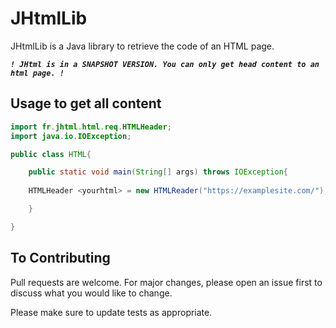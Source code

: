 # JHtmlLib

JHtmlLib is a Java library to retrieve the code of an HTML page.

**_`! JHtml is in a SNAPSHOT VERSION. You can only get head content to an html page. !`_**


## Usage to get all content

```java
import fr.jhtml.html.req.HTMLHeader;
import java.io.IOException;

public class HTML{

    public static void main(String[] args) throws IOException{
        
    HTMLHeader <yourhtml> = new HTMLReader("https://examplesite.com/");

    }

}
```

## To Contributing
Pull requests are welcome. For major changes, please open an issue first to discuss what you would like to change.

Please make sure to update tests as appropriate.



